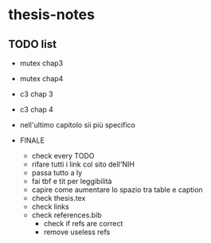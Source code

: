 # thesis-notes

## TODO list

- mutex chap3
- mutex chap4
- c3 chap 3
- c3 chap 4
- nell'ultimo capitolo sii più specifico

- FINALE
    - check every TODO
    - rifare tutti i link col sito dell'NIH
    - passa tutto a ly
    - fai tbf e tit per leggibilità
    - capire come aumentare lo spazio tra table e caption
    - check thesis.tex
    - check links
    - check references.bib
        - check if refs are correct
        - remove useless refs

